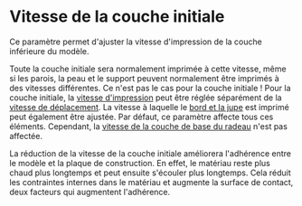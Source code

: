 Vitesse de la couche initiale
===

Ce paramètre permet d'ajuster la vitesse d'impression de la couche inférieure du modèle.

Toute la couche initiale sera normalement imprimée à cette vitesse, même si les parois, la peau et le support peuvent normalement être imprimés à des vitesses différentes. Ce n'est pas le cas pour la couche initiale ! Pour la couche initiale, la [vitesse d'impression](./speed_print_layer_0.md) peut être réglée séparément de la [vitesse de déplacement](./speed_travel_layer_0.md). La vitesse à laquelle le [bord et la jupe](./skirt_brim_speed.md) est imprimé peut également être ajustée. Par défaut, ce paramètre affecte tous ces éléments. Cependant, la [vitesse de la couche de base du radeau](../platform_adhesion/raft_base_speed.md) n'est pas affectée.

La réduction de la vitesse de la couche initiale améliorera l'adhérence entre le modèle et la plaque de construction. En effet, le matériau reste plus chaud plus longtemps et peut ensuite s'écouler plus longtemps. Cela réduit les contraintes internes dans le matériau et augmente la surface de contact, deux facteurs qui augmentent l'adhérence.
